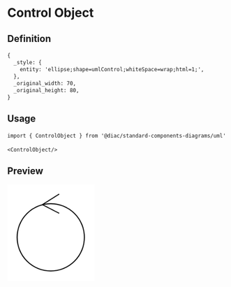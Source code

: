 # Control Object

## Definition

```
{
  _style: { 
    entity: 'ellipse;shape=umlControl;whiteSpace=wrap;html=1;',
  },
  _original_width: 70,
  _original_height: 80,
}
```

## Usage

```
import { ControlObject } from '@diac/standard-components-diagrams/uml'

<ControlObject/>
```

## Preview

<img src="./control-object.png" width="200"/>
